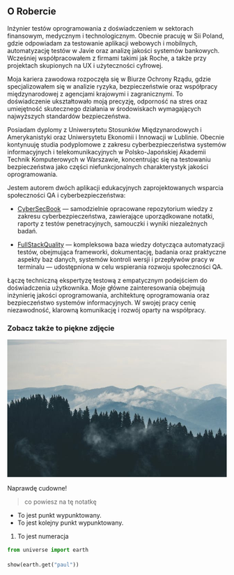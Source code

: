 ## O Robercie

Inżynier testów oprogramowania z doświadczeniem w sektorach finansowym, medycznym i technologicznym. Obecnie pracuję w Sii Poland, gdzie odpowiadam za testowanie aplikacji webowych i mobilnych, automatyzację testów w Javie oraz analizę jakości systemów bankowych. Wcześniej współpracowałem z firmami takimi jak Roche, a także przy projektach skupionych na UX i użyteczności cyfrowej.


Moja kariera zawodowa rozpoczęła się w Biurze Ochrony Rządu, gdzie specjalizowałem się w analizie ryzyka, bezpieczeństwie oraz współpracy międzynarodowej z agencjami krajowymi i zagranicznymi. To doświadczenie ukształtowało moją precyzję, odporność na stres oraz umiejętność skutecznego działania w środowiskach wymagających najwyższych standardów bezpieczeństwa.


Posiadam dyplomy z Uniwersytetu Stosunków Międzynarodowych i Amerykanistyki oraz Uniwersytetu Ekonomii i Innowacji w Lublinie. Obecnie kontynuuję studia podyplomowe z zakresu cyberbezpieczeństwa systemów informacyjnych i telekomunikacyjnych w Polsko-Japońskiej Akademii Technik Komputerowych w Warszawie, koncentrując się na testowaniu bezpieczeństwa jako części niefunkcjonalnych charakterystyk jakości oprogramowania.

Jestem autorem dwóch aplikacji edukacyjnych zaprojektowanych wsparcia społeczności QA i cyberbezpieczeństwa:


- [CyberSecBook](https://cybersecbook.vercel.app/) — samodzielnie opracowane repozytorium wiedzy z zakresu cyberbezpieczeństwa, zawierające uporządkowane notatki, raporty z testów penetracyjnych, samouczki i wyniki niezależnych badań.


- [FullStackQuality](https://fullstackquality.app/) — kompleksowa baza wiedzy dotycząca automatyzacji testów, obejmująca frameworki, dokumentację, badania oraz praktyczne aspekty baz danych, systemów kontroli wersji i przepływów pracy w terminalu — udostępniona w celu wspierania rozwoju społeczności QA.

Łączę techniczną ekspertyzę testową z empatycznym podejściem do doświadczenia użytkownika. Moje główne zainteresowania obejmują inżynierię jakości oprogramowania, architekturę oprogramowania oraz bezpieczeństwo systemów informacyjnych. W swojej pracy cenię niezawodność, klarowną komunikację i rozwój oparty na współpracy.



### Zobacz także to piękne zdjęcie

![to jest obraz](./assets/images/home/forest.jpg)

Naprawdę cudowne!

> co powiesz na tę notatkę

* To jest punkt wypunktowany.
* To jest kolejny punkt wypunktowany.

1. To jest numeracja


```py
from universe import earth

show(earth.get("paul"))
```

